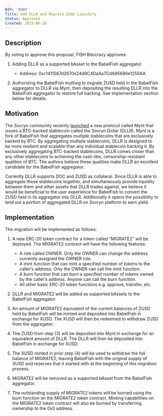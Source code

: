 ```yaml
---
BIP: '0009'
Title: Add DLLR and Migrate ZUSD Liquidity
Status: Approved
Created: 2023-06-20
---
```


## Description

By voting to approve this proposal, FISH Bitocracy approves:

1. Adding DLLR as a supported bAsset to the BabelFish aggregator

   * Address: 0xc1411567d2670e24d9C4DaAa7CdA95686e1250AA

2. Authorizing the BabelFish multisig to migrate ZUSD held in the BabelFish aggregator to DLLR via Mynt, then depositing the resulting DLLR into the BabelFish aggregator to restore full backing. See implementation section below for details.

## Motivation

The Sovryn community recently [launched](https://sovryn.com/all-things-sovryn/launching-the-sovryn-dollar) a new protocol called Mynt that issues a BTC-backed stablecoin called the Sovryn Dollar (DLLR). Mynt is a fork of BabelFish that aggregates multiple stablecoins that are exclusively backed by BTC. By aggregating multiple stablecoins, DLLR is designed to be more resilient and scalable than any individual stablecoin backing it. By exclusively aggregating BTC-backed stablecoins, DLLR comes closer than any other stablecoins to achieving the cash-like, censorship-resistant qualities of BTC. The authors believe these qualities make DLLR an excellent candidate for the BabelFish aggregator.

Currently DLLR supports DOC and ZUSD as collateral. Since DLLR is able to aggregate these stablecoins together, and simultaneously provide liquidity between them and other assets that DLLR trades against, we believe it would be beneficial to the user experience for BabelFish to convert the ZUSD held in its aggregator into DLLR. Additionally it opens the possibility to lend out a portion of aggregated DLLR on Sovryn platform to earn yield.

## Implementation

The migration will be implemented as follows:

1. A new ERC-20 token contract for a token called “MIGRATE2” will be deployed. The MIGRATE2 contract will have the following features:

   * A role called OWNER. Only the OWNER can change the address currently assigned the OWNER role.
   * A mint function that can mint a specified number of tokens to the caller’s address. Only the OWNER can call the mint function.
   * A burn function that can burn a specified number of tokens owned by the caller’s address. Anyone can call the burn function.
   * All other basic ERC-20 token functions e.g. approve, transfer, etc.

2. DLLR and MIGRATE2 will be added as supported bAssets to the BabelFish aggregator.
3. An amount of MIGRATE2 equivalent of the current balances of ZUSD held by BabelFish will be minted and deposited into BabelFish in exchange for XUSD. The XUSD will then be redeemed to withdraw ZUSD from the aggregator.
4. The ZUSD from step (3) will be deposited into Mynt in exchange for an equivalent amount of DLLR. The DLLR will then be deposited into BabelFish in exchange for XUSD.
5. The XUSD minted in prior step (4) will be used to withdraw the full balance of MIGRATE2, leaving BabelFish with the original supply of XUSD and reserves that it started with at the beginning of this migration process.
6. MIGRATE2 will be removed as a supported bAsset from the BabelFish aggregator.
7. The outstanding supply of MIGRATE2 tokens will be burned using the burn function on the MIGRATE2 token contract. Minting capabilities on the MIGRATE2 token contract will also be burned by transferring ownership to the 0x0 address.
